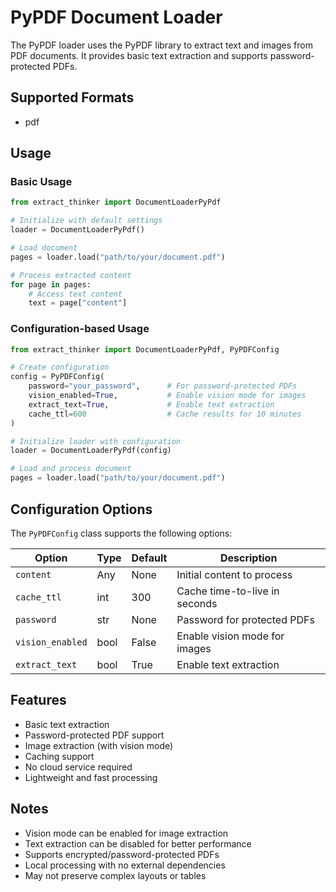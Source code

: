 # PyPDF Document Loader

The PyPDF loader uses the PyPDF library to extract text and images from PDF documents. It provides basic text extraction and supports password-protected PDFs.

## Supported Formats

- pdf

## Usage

### Basic Usage

```python
from extract_thinker import DocumentLoaderPyPdf

# Initialize with default settings
loader = DocumentLoaderPyPdf()

# Load document
pages = loader.load("path/to/your/document.pdf")

# Process extracted content
for page in pages:
    # Access text content
    text = page["content"]
```

### Configuration-based Usage

```python
from extract_thinker import DocumentLoaderPyPdf, PyPDFConfig

# Create configuration
config = PyPDFConfig(
    password="your_password",      # For password-protected PDFs
    vision_enabled=True,           # Enable vision mode for images
    extract_text=True,             # Enable text extraction
    cache_ttl=600                  # Cache results for 10 minutes
)

# Initialize loader with configuration
loader = DocumentLoaderPyPdf(config)

# Load and process document
pages = loader.load("path/to/your/document.pdf")
```

## Configuration Options

The `PyPDFConfig` class supports the following options:

| Option | Type | Default | Description |
|--------|------|---------|-------------|
| `content` | Any | None | Initial content to process |
| `cache_ttl` | int | 300 | Cache time-to-live in seconds |
| `password` | str | None | Password for protected PDFs |
| `vision_enabled` | bool | False | Enable vision mode for images |
| `extract_text` | bool | True | Enable text extraction |

## Features

- Basic text extraction
- Password-protected PDF support
- Image extraction (with vision mode)
- Caching support
- No cloud service required
- Lightweight and fast processing

## Notes

- Vision mode can be enabled for image extraction
- Text extraction can be disabled for better performance
- Supports encrypted/password-protected PDFs
- Local processing with no external dependencies
- May not preserve complex layouts or tables